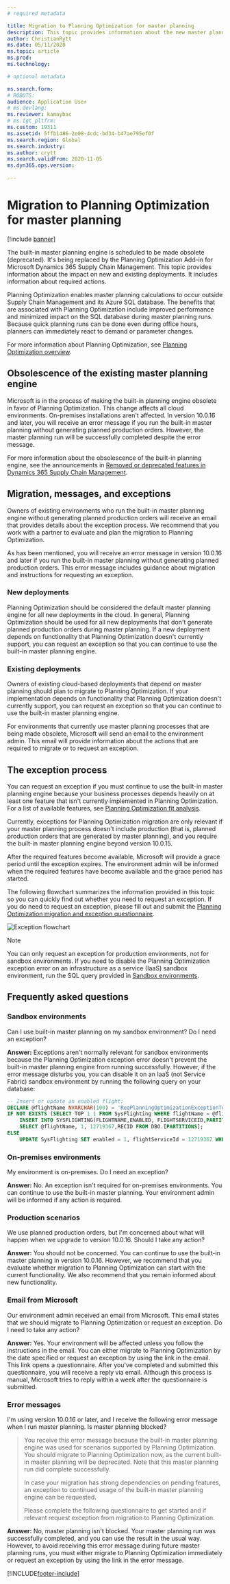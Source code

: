 ```yaml
---
# required metadata

title: Migration to Planning Optimization for master planning
description: This topic provides information about the new master planning engine, Planning Optimization, and about migration from the existing engine. 
author: ChristianRytt
ms.date: 05/11/2020
ms.topic: article
ms.prod: 
ms.technology: 

# optional metadata

ms.search.form: 
# ROBOTS: 
audience: Application User
# ms.devlang: 
ms.reviewer: kamaybac
# ms.tgt_pltfrm: 
ms.custom: 19311
ms.assetid: 5ffb1486-2e08-4cdc-bd34-b47ae795ef0f
ms.search.region: Global
ms.search.industry: 
ms.author: crytt
ms.search.validFrom: 2020-11-05
ms.dyn365.ops.version: 

---
```


# Migration to Planning Optimization for master planning

[!include [banner](../includes/banner.md)]

The built-in master planning engine is scheduled to be made obsolete (deprecated). It's being replaced by the Planning Optimization Add-in for Microsoft Dynamics 365 Supply Chain Management. This topic provides information about the impact on new and existing deployments. It includes information about required actions.

Planning Optimization enables master planning calculations to occur outside Supply Chain Management and its Azure SQL database. The benefits that are associated with Planning Optimization include improved performance and minimized impact on the SQL database during master planning runs. Because quick planning runs can be done even during office hours, planners can immediately react to demand or parameter changes.

For more information about Planning Optimization, see [Planning Optimization overview](planning-optimization/planning-optimization-overview.md).

## Obsolescence of the existing master planning engine

Microsoft is in the process of making the built-in planning engine obsolete in favor of Planning Optimization. This change affects all cloud environments. On-premises installations aren't affected. In version 10.0.16 and later, you will receive an error message if you run the built-in master planning without generating planned production orders. However, the master planning run will be successfully completed despite the error message.

For more information about the obsolescence of the built-in planning engine, see the announcements in [Removed or deprecated features in Dynamics 365 Supply Chain Management](../get-started/removed-deprecated-features-scm-updates.md).

## Migration, messages, and exceptions

Owners of existing environments who run the built-in master planning engine without generating planned production orders will receive an email that provides details about the exception process. We recommend that you work with a partner to evaluate and plan the migration to Planning Optimization.

As has been mentioned, you will receive an error message in version 10.0.16 and later if you run the built-in master planning without generating planned production orders. This error message includes guidance about migration and instructions for requesting an exception.

### New deployments

Planning Optimization should be considered the default master planning engine for all new deployments in the cloud. In general, Planning Optimization should be used for all new deployments that don't generate planned production orders during master planning. If a new deployment depends on functionality that Planning Optimization doesn't currently support, you can request an exception so that you can continue to use the built-in master planning engine.

### Existing deployments

Owners of existing cloud-based deployments that depend on master planning should plan to migrate to Planning Optimization. If your implementation depends on functionality that Planning Optimization doesn't currently support, you can request an exception so that you can continue to use the built-in master planning engine.

For environments that currently use master planning processes that are being made obsolete, Microsoft will send an email to the environment admin. This email will provide information about the actions that are required to migrate or to request an exception.

## The exception process

You can request an exception if you must continue to use the built-in master planning engine because your business processes depends heavily on at least one feature that isn't currently implemented in Planning Optimization. For a list of available features, see [Planning Optimization fit analysis](planning-optimization/planning-optimization-fit-analysis.md).

Currently, exceptions for Planning Optimization migration are only relevant if your master planning process doesn't include production (that is, planned production orders that are generated by master planning), and you require the built-in master planning engine beyond version 10.0.15.

After the required features become available, Microsoft will provide a grace period until the exception expires. The environment admin will be informed when the required features have become available and the grace period has started.

The following flowchart summarizes the information provided in this topic so you can quickly find out whether you need to request an exception. If you do need to request an exception, please fill out and submit the [Planning Optimization migration and exception questionnaire](http://go.microsoft.com/fwlink/?linkid=2144962).

![Exception flowchart](media/exception-diagram.png "Exception flowchart")

> [!NOTE]
> You can only request an exception for production environments, not for sandbox environments. If you need to disable the Planning Optimization exception error on an infrastructure as a service (IaaS) sandbox environment, run the SQL query provided in [Sandbox environments](#faq-sandbox).

## Frequently asked questions

### <a name="faq-sandbox"></a>Sandbox environments

Can I use built-in master planning on my sandbox environment? Do I need an exception?

**Answer:** Exceptions aren't normally relevant for sandbox environments because the Planning Optimization exception error doesn't prevent the built-in master planning engine from running successfully. However, if the error message disturbs you, you can disable it on an IaaS (not Service Fabric) sandbox environment by running the following query on your database:

```sql
-- Insert or update an enabled flight:
DECLARE @flightName NVARCHAR(100) = 'ReqPlanningOptimizationExceptionToggle';
IF NOT EXISTS (SELECT TOP 1 1 FROM SysFlighting WHERE flightName = @flightName)
    INSERT INTO SYSFLIGHTING(FLIGHTNAME,ENABLED, FLIGHTSERVICEID,PARTITION)
    SELECT @flightName, 1, 12719367,RECID FROM DBO.[PARTITIONS];
ELSE
    UPDATE SysFlighting SET enabled = 1, flightServiceId = 12719367 WHERE flightName = @flightName;
```

### On-premises environments

My environment is on-premises. Do I need an exception?

**Answer:** No. An exception isn't required for on-premises environments. You can continue to use the built-in master planning. Your environment admin will be informed if any action is required.

### Production scenarios

We use planned production orders, but I'm concerned about what will happen when we upgrade to version 10.0.16. Should I take any action?

**Answer:** You should not be concerned. You can continue to use the built-in master planning in version 10.0.16. However, we recommend that you evaluate whether migration to Planning Optimization can start with the current functionality. We also recommend that you remain informed about new functionality.

### Email from Microsoft

Our environment admin received an email from Microsoft. This email states that we should migrate to Planning Optimization or request an exception. Do I need to take any action?

**Answer:** Yes. Your environment will be affected unless you follow the instructions in the email. You can either migrate to Planning Optimization by the date specified or request an exception by using the link in the email. This link opens a questionnaire. After you've completed and submitted this questionnaire, you will receive a reply via email. Although this process is manual, Microsoft tries to reply within a week after the questionnaire is submitted.

### Error messages

I'm using version 10.0.16 or later, and I receive the following error message when I run master planning. Is master planning blocked?

> You receive this error message because the built-in master planning engine was used for scenarios supported by Planning Optimization. You should migrate to Planning Optimization now, as the current built-in master planning will be deprecated. Note that this master planning run did complete successfully.
>
> In case your migration has strong dependencies on pending features, an exception to continued usage of the built-in master planning engine can be requested.
>
> Please complete the following questionnaire to get started and if relevant request exception from migration to Planning Optimization.

**Answer:** No, master planning isn't blocked. Your master planning run was successfully completed, and you can use the result in the usual way. However, to avoid receiving this error message during future master planning runs, you must either migrate to Planning Optimization immediately or request an exception by using the link in the error message.


[!INCLUDE[footer-include](../../includes/footer-banner.md)]

